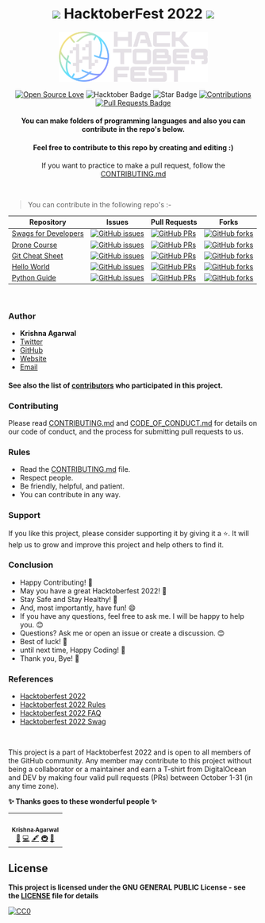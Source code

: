 <h1 align="center"> <img src= "https://octodex.github.com/images/original.png" width= "40" /> HacktoberFest 2022 <img src= "https://octodex.github.com/images/original.png" width= "40" /> </h1>



<div align="center">

<img src= "Assets/Hfest-Logo-2-Color-Manga.png" width= "300"/>

<br>

[![Open Source Love](https://firstcontributions.github.io/open-source-badges/badges/open-source-v1/open-source.svg)](https://github.com/MrKrishnaAgarwal/Hacktoberfest2022)
<img src="https://img.shields.io/badge/HacktoberFest-2022-blueviolet" alt="Hacktober Badge"/>
<img src="https://img.shields.io/static/v1?label=%E2%AD%90&message=If%20Useful&style=style=flat&color=BC4E99" alt="Star Badge"/>
<a href="https://github.com/MrKrishnaAgarwal" ><img src="https://img.shields.io/badge/Contributions-welcome-green.svg?style=flat&logo=github" alt="Contributions" /></a>
<a href="https://github.com/MrKrishnaAgarwal/hacktoberfest2022/pulls"><img src="https://img.shields.io/github/issues-pr/MrKrishnaAgarwal/hacktoberfest2022" alt="Pull Requests Badge"/></a>

<h4> You can make folders of programming languages and also you can contribute in the repo's below.</h4>

<h4> Feel free to contribute to this repo by creating and editing :) </h4>

If you want to practice to make a pull request, follow the [CONTRIBUTING.md](/CONTRIBUTING.md)

</div>

<br>

> You can contribute in the following repo's :-

| Repository  | Issues  | Pull Requests  | Forks |
|---|---|---|---|
| [Swags for Developers](https://github.com/MrKrishnaAgarwal/Swags-for-Developers) | [![GitHub issues](https://img.shields.io/github/issues/MrKrishnaAgarwal/Swags-for-Developers?color=pink&logo=github)](https://github.com/MrKrishnaAgarwal/Swags-for-Developers/issues)  | [![GitHub PRs](https://img.shields.io/github/issues-pr/MrKrishnaAgarwal/Swags-for-Developers?style=social&logo=github)](https://github.com/MrKrishnaAgarwal/Swags-for-Developers/pulls)  | [![GitHub forks](https://img.shields.io/github/forks/MrKrishnaAgarwal/Swags-for-Developers?logo=git)](https://github.com/MrKrishnaAgarwal/Swags-for-Developers/network/members) |
| [Drone Course](https://github.com/MrKrishnaAgarwal/Drone-Course) | [![GitHub issues](https://img.shields.io/github/issues/MrKrishnaAgarwal/Drone-Course?color=pink&logo=github)](https://github.com/MrKrishnaAgarwal/Drone-Course/issues)  | [![GitHub PRs](https://img.shields.io/github/issues-pr/MrKrishnaAgarwal/Drone-Course?style=social&logo=github)](https://github.com/MrKrishnaAgarwal/Drone-Course/pulls)  | [![GitHub forks](https://img.shields.io/github/forks/MrKrishnaAgarwal/Drone-Course?logo=git)](https://github.com/MrKrishnaAgarwal/Drone-Course/network/members) |
| [Git Cheat Sheet](https://github.com/MrKrishnaAgarwal/Git-CheatSheet) | [![GitHub issues](https://img.shields.io/github/issues/MrKrishnaAgarwal/Git-CheatSheet?color=pink&logo=github)](https://github.com/MrKrishnaAgarwal/Git-CheatSheet/issues)  | [![GitHub PRs](https://img.shields.io/github/issues-pr/MrKrishnaAgarwal/Git-CheatSheet?style=social&logo=github)](https://github.com/MrKrishnaAgarwal/Git-CheatSheet/pulls)  | [![GitHub forks](https://img.shields.io/github/forks/MrKrishnaAgarwal/Git-CheatSheet?logo=git)](https://github.com/MrKrishnaAgarwal/Git-CheatSheet/network/members) |  
| [Hello World](https://github.com/MrKrishnaAgarwal/Hello-World) | [![GitHub issues](https://img.shields.io/github/issues/MrKrishnaAgarwal/Hello-World?color=pink&logo=github)](https://github.com/MrKrishnaAgarwal/Hello-World/issues)  | [![GitHub PRs](https://img.shields.io/github/issues-pr/MrKrishnaAgarwal/Hello-World?style=social&logo=github)](https://github.com/MrKrishnaAgarwal/Hello-World/pulls)  | [![GitHub forks](https://img.shields.io/github/forks/MrKrishnaAgarwal/Hello-World?logo=git)](https://github.com/MrKrishnaAgarwal/Hello-World/network/members) |
| [Python Guide](https://github.com/MrKrishnaAgarwal/Python-Guide) | [![GitHub issues](https://img.shields.io/github/issues/MrKrishnaAgarwal/Python-Guide?color=pink&logo=github)](https://github.com/MrKrishnaAgarwal/Python-Guide/issues)  | [![GitHub PRs](https://img.shields.io/github/issues-pr/MrKrishnaAgarwal/Python-Guide?style=social&logo=github)](https://github.com/MrKrishnaAgarwal/Python-Guide/pulls)  | [![GitHub forks](https://img.shields.io/github/forks/MrKrishnaAgarwal/Python-Guide?logo=git)](https://github.com/MrKrishnaAgarwal/Python-Guide/network/members) |

<br>

### Author

* **Krishna Agarwal**
* [Twitter](https://twitter.com/dmkrishnaa)
* [GitHub](https://github.com/mrkrishnaagarwal)
* [Website](https://mrkrishnaagarwal.github.io/)
* [Email](mailto:dmkrishna.agarwal@gmail.com)

<h4> See also the list of <a href="https://github.com/MrKrishnaAgarwal/Hacktoberfest2022/blob/main/CONTRIBUTORS.md">contributors</a> who participated in this project. </h4>

### Contributing

Please read [CONTRIBUTING.md](/CONTRIBUTING.md) and [CODE_OF_CONDUCT.md](/CODE_OF_CONDUCT.md) for details on our code of conduct, and the process for submitting pull requests to us.

### Rules

* Read the [CONTRIBUTING.md](/CONTRIBUTING.md) file.
* Respect people.
* Be friendly, helpful, and patient.
* You can contribute in any way.

### Support

If you like this project, please consider supporting it by giving it a ⭐️. It will help us to grow and improve this project and help others to find it.

### Conclusion

- Happy Contributing! 🎉 
- May you have a great Hacktoberfest 2022! 🎉
- Stay Safe and Stay Healthy! 🙏
- And, most importantly, have fun! 😄
- If you have any questions, feel free to ask me. I will be happy to help you. 😊
- Questions? Ask me or open an issue or create a discussion. 😊
- Best of luck! 🤞
- until next time, Happy Coding! 🎉
- Thank you, Bye! 👋

### References

- [Hacktoberfest 2022](https://hacktoberfest.digitalocean.com)
- [Hacktoberfest 2022 Rules](https://hacktoberfest.digitalocean.com/details)
- [Hacktoberfest 2022 FAQ](https://hacktoberfest.digitalocean.com/faq)
- [Hacktoberfest 2022 Swag](https://hacktoberfestswaglist.com)

<br>

This project is a part of Hacktoberfest 2022 and is open to all members of the GitHub community. Any member may contribute to this project without being a collaborator or a maintainer and earn a T-shirt from DigitalOcean and DEV by making four valid pull requests (PRs) between October 1-31 (in any time zone).

**✨ Thanks goes to these wonderful people ✨**

<!-- ALL-CONTRIBUTORS-LIST:START - Do not remove or modify this section -->
<!-- prettier-ignore-start -->
<!-- markdownlint-disable -->
<table>
  <tr>
    <td align="center"><a href="https://github.com/MrKrishnaAgarwal"><img src="https://avatars.githubusercontent.com/u/100597998?v=4?s=100" width="100px;" alt=""/><br /><sub><b>Krishna Agarwal</b></sub></a><br /><a href="#maintenance-MrKrishnaAgarwal" title="Maintenance">🚧</a> <a href="https://github.com/MrKrishnaAgarwal/Hacktoberfest2022/commits?author=MrKrishnaAgarwal" title="Code">💻</a> <a href="#content-MrKrishnaAgarwal" title="Content">🖋</a> <a href="#infra-MrKrishnaAgarwal" title="Infrastructure (Hosting, Build-Tools, etc)">🚇</a> <a href="https://github.com/MrKrishnaAgarwal/Hacktoberfest2022/commits?author=MrKrishnaAgarwal" title="Documentation">📖</a></td>
  </tr>
</table>

<!-- markdownlint-restore -->
<!-- prettier-ignore-end -->

<!-- ALL-CONTRIBUTORS-LIST:END -->

## License

**This project is licensed under the GNU GENERAL PUBLIC License - see the [LICENSE](/LICENSE) file for details**

[![CC0](https://licensebuttons.net/p/zero/1.0/88x31.png)](https://creativecommons.org/publicdomain/zero/1.0)

